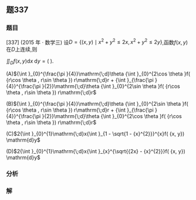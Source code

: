 ## 题337
### 题目
[337] (2015 年 · 数学三) 设$D = \{  {( {x, y})  \mid  {x}^{2} + {y}^{2} \leq  {2x},{x}^{2} + {y}^{2} \leq  {2y}}\}$,函数$f( {x, y})$在$D$上连续,则

${\iint }_{D}f( {x, y}) \mathrm{d}x\mathrm{\;d}y = ( \;) .$

(A)${\int }_{0}^{\frac{\pi }{4}}\mathrm{\;d}\theta {\int }_{0}^{2\cos \theta }f( {r\cos \theta , r\sin \theta }) r\mathrm{\;d}r + {\int }_{\frac{\pi }{4}}^{\frac{\pi }{2}}\mathrm{\;d}\theta {\int }_{0}^{2\sin \theta }f( {r\cos \theta , r\sin \theta }) r\mathrm{\;d}r$

(B)${\int }_{0}^{\frac{\pi }{4}}\mathrm{\;d}\theta {\int }_{0}^{2\sin \theta }f( {r\cos \theta , r\sin \theta }) r\mathrm{\;d}r + {\int }_{\frac{\pi }{4}}^{\frac{\pi }{2}}\mathrm{\;d}\theta {\int }_{0}^{2\cos \theta }f( {r\cos \theta , r\sin \theta }) r\mathrm{\;d}r$

(C)$2{\int }_{0}^{1}\mathrm{\;d}x{\int }_{1 - \sqrt{1 - {x}^{2}}}^{x}f( {x, y}) \mathrm{d}y$

(D)$2{\int }_{0}^{1}\mathrm{\;d}x{\int }_{x}^{\sqrt{{2x} - {x}^{2}}}f( {x, y}) \mathrm{d}y$
### 分析

### 解